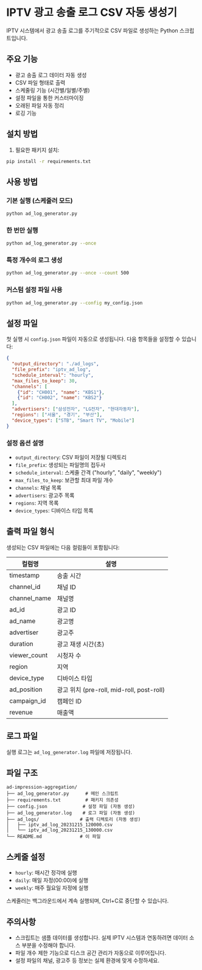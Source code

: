 # IPTV 광고 송출 로그 CSV 자동 생성기

IPTV 시스템에서 광고 송출 로그를 주기적으로 CSV 파일로 생성하는 Python 스크립트입니다.

## 주요 기능

- 광고 송출 로그 데이터 자동 생성
- CSV 파일 형태로 출력
- 스케줄링 기능 (시간별/일별/주별)
- 설정 파일을 통한 커스터마이징
- 오래된 파일 자동 정리
- 로깅 기능

## 설치 방법

1. 필요한 패키지 설치:
```bash
pip install -r requirements.txt
```

## 사용 방법

### 기본 실행 (스케줄러 모드)
```bash
python ad_log_generator.py
```

### 한 번만 실행
```bash
python ad_log_generator.py --once
```

### 특정 개수의 로그 생성
```bash
python ad_log_generator.py --once --count 500
```

### 커스텀 설정 파일 사용
```bash
python ad_log_generator.py --config my_config.json
```

## 설정 파일

첫 실행 시 `config.json` 파일이 자동으로 생성됩니다. 다음 항목들을 설정할 수 있습니다:

```json
{
  "output_directory": "./ad_logs",
  "file_prefix": "iptv_ad_log",
  "schedule_interval": "hourly",
  "max_files_to_keep": 30,
  "channels": [
    {"id": "CH001", "name": "KBS1"},
    {"id": "CH002", "name": "KBS2"}
  ],
  "advertisers": ["삼성전자", "LG전자", "현대자동차"],
  "regions": ["서울", "경기", "부산"],
  "device_types": ["STB", "Smart TV", "Mobile"]
}
```

### 설정 옵션 설명

- `output_directory`: CSV 파일이 저장될 디렉토리
- `file_prefix`: 생성되는 파일명의 접두사
- `schedule_interval`: 스케줄 간격 ("hourly", "daily", "weekly")
- `max_files_to_keep`: 보관할 최대 파일 개수
- `channels`: 채널 목록
- `advertisers`: 광고주 목록
- `regions`: 지역 목록
- `device_types`: 디바이스 타입 목록

## 출력 파일 형식

생성되는 CSV 파일에는 다음 컬럼들이 포함됩니다:

| 컬럼명 | 설명 |
|--------|------|
| timestamp | 송출 시간 |
| channel_id | 채널 ID |
| channel_name | 채널명 |
| ad_id | 광고 ID |
| ad_name | 광고명 |
| advertiser | 광고주 |
| duration | 광고 재생 시간(초) |
| viewer_count | 시청자 수 |
| region | 지역 |
| device_type | 디바이스 타입 |
| ad_position | 광고 위치 (pre-roll, mid-roll, post-roll) |
| campaign_id | 캠페인 ID |
| revenue | 매출액 |

## 로그 파일

실행 로그는 `ad_log_generator.log` 파일에 저장됩니다.

## 파일 구조

```
ad-impression-aggregation/
├── ad_log_generator.py      # 메인 스크립트
├── requirements.txt         # 패키지 의존성
├── config.json             # 설정 파일 (자동 생성)
├── ad_log_generator.log    # 로그 파일 (자동 생성)
├── ad_logs/               # 출력 디렉토리 (자동 생성)
│   ├── iptv_ad_log_20231215_120000.csv
│   └── iptv_ad_log_20231215_130000.csv
└── README.md              # 이 파일
```

## 스케줄 설정

- `hourly`: 매시간 정각에 실행
- `daily`: 매일 자정(00:00)에 실행
- `weekly`: 매주 월요일 자정에 실행

스케줄러는 백그라운드에서 계속 실행되며, Ctrl+C로 중단할 수 있습니다.

## 주의사항

- 스크립트는 샘플 데이터를 생성합니다. 실제 IPTV 시스템과 연동하려면 데이터 소스 부분을 수정해야 합니다.
- 파일 개수 제한 기능으로 디스크 공간 관리가 자동으로 이루어집니다.
- 설정 파일의 채널, 광고주 등 정보는 실제 환경에 맞게 수정하세요.